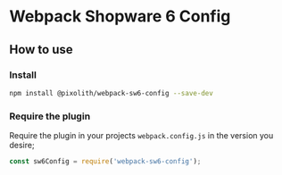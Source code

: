 # Webpack Shopware 6 Config

## How to use

### Install

```bash
npm install @pixolith/webpack-sw6-config --save-dev
```

### Require the plugin

Require the plugin in your projects `webpack.config.js` in the version you desire;

```javascript
const sw6Config = require('webpack-sw6-config');
```
